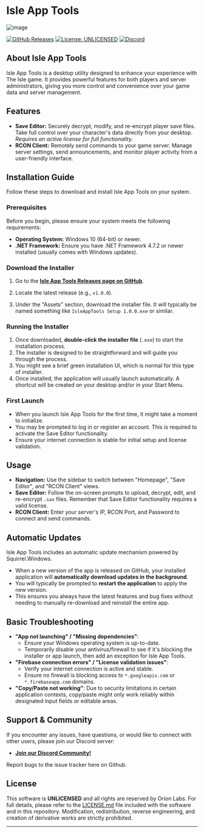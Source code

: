 # Isle App Tools
![image](https://github.com/user-attachments/assets/c409f23a-00fc-4af9-9fb4-0dc433f6f01f)


[![GitHub Releases](https://img.shields.io/github/downloads/thetoprat/isletools/total.svg?style=flat-square)](https://github.com/thetoprat/isletools/releases/latest)
[![License: UNLICENSED](https://img.shields.io/badge/License-UNLICENSED-red.svg)](./LICENSE.md)
[![Discord](https://img.shields.io/discord/1125476200144453642?label=Discord&logo=discord&style=flat-square)](https://discord.gg/kzeUVC6DhP)


## About Isle App Tools

Isle App Tools is a desktop utility designed to enhance your experience with The Isle game. It provides powerful features for both players and server administrators, giving you more control and convenience over your game data and server management.

## Features

* **Save Editor:** Securely decrypt, modify, and re-encrypt player save files. Take full control over your character's data directly from your desktop. *Requires an active license for full functionality.*
* **RCON Client:** Remotely send commands to your game server. Manage server settings, send announcements, and monitor player activity from a user-friendly interface.

## Installation Guide

Follow these steps to download and install Isle App Tools on your system.

### Prerequisites

Before you begin, please ensure your system meets the following requirements:

* **Operating System:** Windows 10 (64-bit) or newer.
* **.NET Framework:** Ensure you have .NET Framework 4.7.2 or newer installed (usually comes with Windows updates).

### Download the Installer

1.  Go to the [**Isle App Tools Releases page on GitHub**](https://github.com/thetoprat/isletools/releases/latest).

2.  Locate the latest release (e.g., `v1.0.0`).
3.  Under the "Assets" section, download the installer file. It will typically be named something like `IsleAppTools Setup 1.0.0.exe` or similar.

### Running the Installer

1.  Once downloaded, **double-click the installer file** (`.exe`) to start the installation process.
2.  The installer is designed to be straightforward and will guide you through the process.
3.  You might see a brief green installation UI, which is normal for this type of installer.
4.  Once installed, the application will usually launch automatically. A shortcut will be created on your desktop and/or in your Start Menu.

### First Launch

* When you launch Isle App Tools for the first time, it might take a moment to initialize.
* You may be prompted to log in or register an account. This is required to activate the Save Editor functionality.
* Ensure your internet connection is stable for initial setup and license validation.

## Usage

* **Navigation:** Use the sidebar to switch between "Homepage", "Save Editor", and "RCON Client" views.
* **Save Editor:** Follow the on-screen prompts to upload, decrypt, edit, and re-encrypt `.sav` files. Remember that Save Editor functionality requires a valid license.
* **RCON Client:** Enter your server's IP, RCON Port, and Password to connect and send commands.

## Automatic Updates

Isle App Tools includes an automatic update mechanism powered by Squirrel.Windows.

* When a new version of the app is released on GitHub, your installed application will **automatically download updates in the background**.
* You will typically be prompted to **restart the application** to apply the new version.
* This ensures you always have the latest features and bug fixes without needing to manually re-download and reinstall the entire app.

## Basic Troubleshooting

* **"App not launching" / "Missing dependencies"**:
    * Ensure your Windows operating system is up-to-date.
    * Temporarily disable your antivirus/firewall to see if it's blocking the installer or app launch, then add an exception for Isle App Tools.
* **"Firebase connection errors" / "License validation issues"**:
    * Verify your internet connection is active and stable.
    * Ensure no firewall is blocking access to `*.googleapis.com` or `*.firebaseapp.com` domains.
* **"Copy/Paste not working"**: Due to security limitations in certain application contexts, copy/paste might only work reliably within designated input fields or editable areas.

## Support & Community

If you encounter any issues, have questions, or would like to connect with other users, please join our Discord server:

* [**Join our Discord Community!**](https://discord.gg/kzeUVC6DhP)

Report bugs to the issue tracker here on Github.


## License

This software is **UNLICENSED** and all rights are reserved by Orion Labs.
For full details, please refer to the [LICENSE.md](./LICENSE.md) file included with the software and in this repository. Modification, redistribution, reverse engineering, and creation of derivative works are strictly prohibited.

---
